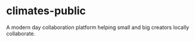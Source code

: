 # climates-public
A modern day collaboration platform helping small and big creators locally collaborate. 
